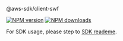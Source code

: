 @aws-sdk/client-swf

[![NPM version](https://img.shields.io/npm/v/@aws-sdk/client-swf/beta.svg)](https://www.npmjs.com/package/@aws-sdk/client-swf)
[![NPM downloads](https://img.shields.io/npm/dm/@aws-sdk/client-swf.svg)](https://www.npmjs.com/package/@aws-sdk/client-swf)

For SDK usage, please step to [SDK reademe](https://github.com/aws/aws-sdk-js-v3).
